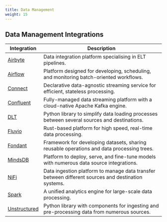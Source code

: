 ```yaml
---
title: Data Management
weight: 15
---
```


## Data Management Integrations

| Integration                     | Description                                                                                        |
| ------------------------------- | -------------------------------------------------------------------------------------------------- |
| [Airbyte](./airbyte/)           | Data integration platform specialising in ELT pipelines.                                           |
| [Airflow](./airflow/)           | Platform designed for developing, scheduling, and monitoring batch-oriented workflows.             |
| [Connect](./redpanda/)          | Declarative data-agnostic streaming service for efficient, stateless processing.                   |
| [Confluent](./confluent/)       | Fully-managed data streaming platform with a cloud-native Apache Kafka engine.                     |
| [DLT](./dlt/)                   | Python library to simplify data loading processes between several sources and destinations.        |
| [Fluvio](./fluvio/)             | Rust-based platform for high speed, real-time data processing.                                     |
| [Fondant](./fondant/)           | Framework for developing datasets, sharing reusable operations and data processing trees.          |
| [MindsDB](./mindsdb/)           | Platform to deploy, serve, and fine-tune models with numerous data source integrations.            |
| [NiFi](./nifi/)                 | Data ingestion platform to manage data transfer between different sources and destination systems. |
| [Spark](./spark/)               | A unified analytics engine for large-scale data processing.                                        |
| [Unstructured](./unstructured/) | Python library with components for ingesting and pre-processing data from numerous sources.        |

